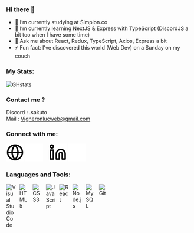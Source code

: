 ### Hi there 👋

- 🔭 I’m currently studying at Simplon.co
- 🌱 I’m currently learning NextJS & Express with TypeScript (DiscordJS a bit too when I have some time)
- 💬 Ask me about React, Redux, TypeScript, Axios, Express a bit
- ⚡ Fun fact: I've discovered this world (Web Dev) on a Sunday on my couch

### My Stats:
![GHstats](https://github-readme-stats.vercel.app/api?username=SakouDev&show_icons=true)

### Contact me ?

Discord : .sakuto\
Mail : Vigneronlucweb@gmail.com

### Connect with me:

[![img_contact](./img/globe-light.svg)](https://estcequecestbientotleweekend.fr/#gh-light-mode-only)
[![img_contact](./img/globe-dark.svg)](https://estcequecestbientotleweekend.fr/#gh-dark-mode-only)
&nbsp;&nbsp;
[![img_contact](./img/linkedin-light.svg)](https://www.linkedin.com/in/vigneronluc/#gh-light-mode-only)
[![img_contact](./img/linkedin-dark.svg)](https://www.linkedin.com/in/vigneronluc/#gh-dark-mode-only)



### Languages and Tools:

<img align="left" alt="Visual Studio Code" width="26px" src="https://cdn.jsdelivr.net/gh/devicons/devicon/icons/vscode/vscode-original.svg" style="padding-right:10px;" />
<img align="left" alt="HTML5" width="26px" src="https://cdn.jsdelivr.net/gh/devicons/devicon/icons/html5/html5-original.svg" style="padding-right:10px;" />
<img align="left" alt="CSS3" width="26px" src="https://cdn.jsdelivr.net/gh/devicons/devicon/icons/css3/css3-original.svg" style="padding-right:10px;" />
<img align="left" alt="JavaScript" width="26px" src="https://cdn.jsdelivr.net/gh/devicons/devicon/icons/javascript/javascript-original.svg" style="padding-right:10px;" />
<img align="left" alt="React" width="26px" src="https://cdn.jsdelivr.net/gh/devicons/devicon/icons/react/react-original.svg" style="padding-right:10px;" />
<img align="left" alt="Node.js" width="26px" src="https://cdn.jsdelivr.net/gh/devicons/devicon/icons/nodejs/nodejs-original.svg" style="padding-right:10px;" />
<img align="left" alt="MySQL" width="26px" src="https://cdn.jsdelivr.net/gh/devicons/devicon/icons/mysql/mysql-original.svg" style="padding-right:10px;" />
<img align="left" alt="Git" width="26px" src="https://cdn.jsdelivr.net/gh/devicons/devicon/icons/git/git-original.svg" style="padding-right:10px;" />

